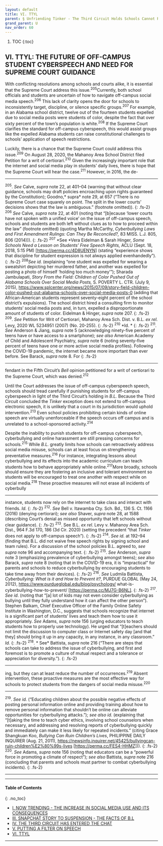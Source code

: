 ```yaml
---
layout: default
title: VI. TTYL 
parent: § Unfriending Tinker - The Third Circuit Holds Schools Cannot Regulate Off-Campus Social Media Speech   
grand_parent: U 
nav_order: 60 
---
```

<style>
.dont-break-out {
  /* These are technically the same, but use both */
  overflow-wrap: break-word;
  word-wrap: break-word;

  -ms-word-break: break-all;
  /* This is the dangerous one in WebKit, as it breaks things wherever */
  word-break: break-all;
  /* Instead use this non-standard one: */
  word-break: break-word;
}

.youtube-container {
    position: relative;
    width: 100%;
    height: 0;
    padding-bottom: 56.25%;
}
.youtube-video {
    position: absolute;
    top: 0;
    left: 0;
    width: 100%;
    height: 100%;
}

</style>

<div class="dont-break-out" markdown="1">

1. TOC
{:toc}

## VI. TTYL: THE FUTURE OF OFF-CAMPUS STUDENT CYBERSPEECH AND NEED FOR SUPREME COURT GUIDANCE

With conflicting resolutions among schools and courts alike, it is essential that the Supreme Court address this issue.<sup>205</sup>Currently, both school officials and students are uncertain of how to navigate off-campus social media speech.<sup>206</sup> This lack of clarity opens the door for schools to inconsistently target, discipline, or silence specific groups.<sup>207</sup> For example, in an Alabama school district, twelve out of the fourteen students expelled due to social media posts were students of color, despite the fact that over sixty percent of the town’s population is white.<sup>208</sup> If the Supreme Court clarifies the standard for off-campus cyberspeech, this would assist groups like the expelled Alabama students can raise constitutional challenges to schools’ application of speech restrictions. 

Luckily, there is a chance that the Supreme Court could address this issue.<sup>209</sup> On August 28, 2020, the Mahanoy Area School District filed Petition for a writ of certiorari.<sup>210</sup> Given the increasingly important role that the internet and social media play in students’ daily lives, there is hope that the Supreme Court will hear the case.<sup>211</sup> However, in 2016, the de-

***
<sup>205</sup>. *See* Calve, *supra* note 22, at 401–04 (warning that without clear guidance, schools may draft policies encroaching upon rights guaranteed by the Constitution); Goodno,* supra* note 29, at 657 (“There is no Supreme Court case squarely on point. The split in the lower courts’ decisions shows that the law is ambiguous.” (footnote omitted)). 
{: .fs-2}
<sup>206</sup> *See* Calve, *supra* note 22, at 401 (noting that “[b]ecause ‘lower courts have not spoken with a unified voice’ on the issue of off-campus speech, schools and students are both left without clues as to how to proceed within the law” (footnote omitted) (quoting Martha McCarthy, *Cyberbullying Laws and First Amendment Rulings: Can They Be Reconciled?,* 83 MISS. L.J. 805, 806 (2014))). 
{: .fs-2}
<sup>207</sup> *See *Vera Eidelman & Sarah Hinger, *Some Schools Need a Lesson on Students’ Free Speech Rights,* ACLU (Sept. 18, 2018, 5:15 PM) [https://perma.cc/4D8UENYN] (stating “experience shows that discipline for student expression is not always applied evenhandedly”). 
{: .fs-2}
<sup>208</sup>*See id.* (explaining “one student was expelled for wearing a sweatshirt depicting her murdered father, and another was expelled for posting a photo of himself ‘holding too much money’”); Sharada Jambulapati, *Story From the Field: Children of Color Pushed Out of Alabama Schools Over Social Media Posts,* S. POVERTY L. CTR. (July 9, 2015), https://www.splcenter.org/news/2015/07/09/story-field-children-color-pushed-out-alabama-schools-over-social-media-posts-0 (adding that African-American students represent seventy-eight percent of the school district’s expulsions). The school district hired a consulting firm to monitor students’ social media posts and, in turn, expelled a disproportionate amount of students of color. Eidelman & Hinger, *supra* note 207. 
{: .fs-2}
<sup>209</sup>. *See* Petition for Writ of Certiorari, Mahanoy Area Sch. Dist. v. B.L. *ex rel.* Levy, 2020 WL 5234951 (2007) (No. 20-255). 
{: .fs-2}
<sup>210</sup> *Id. *
{: .fs-2}
<sup>211</sup>. *See* Anderson & Jiang, *supra* note 5 (acknowledging ninety-five percent of teens have or have access to a smartphone); *see also* American Academy of Child and Adolescent Psychiatry, *supra* note 6 (noting seventy-five percent of teens have one or more active social media profiles). Following the COVID-19 pandemic, the internet became more important than ever before. See Barack, *supra* note 8. For
{: .fs-2}
***

fendant in the Fifth Circuit’s *Bell* opinion petitioned for a writ of certiorari to the Supreme Court, which was denied.<sup>212</sup>

Until the Court addresses the issue of off-campus cyberspeech speech, schools should tread carefully if punishing students for off-campus cyberspeech in light of the Third Circuit’s holding in *B.L.* Because the Third Circuit concluded the *Tinker* exception does not extend to off-campus electronic speech, it is unlikely that a court in its jurisdiction would uphold intervention.<sup>213</sup> Even school policies prohibiting certain kinds of online speech are virtually unenforceable if the speech occurs off campus and is unrelated to a school-sponsored activity.<sup>214</sup>

Despite the inability to punish students for off-campus cyberspeech, cyberbullying and online harassment are still pressing concerns for schools.<sup>215</sup> While *B.L.* greatly limits how schools can retroactively address social media misuse, schools can at least focus on strengthening preventative measures.<sup>216</sup> For instance, integrating lessons about cyberbullying and its effects into the academic curriculum can teach students how to behave appropriately while online.<sup>217</sup>More broadly, schools should ensure they are fostering an inclusive and tolerant environment so students will be encouraged to treat one another with respect while on social media.<sup>218</sup> These proactive measures will not erase all incidents of cyberbully

***
instance, students now rely on the internet to take class and interact with friends. *Id.* 
{: .fs-2}
<sup>212</sup>. *See* Bell v. Itawamba Cty. Sch. Bd., 136 S. Ct. 1166 (2016) (denying certiorari); *see also* Shaver, *supra* note 28, at 1588 (describing Court’s denial as missed opportunity that left schools without clear guidance). 
{: .fs-2}
<sup>213</sup>. See B.L. *ex rel*. Levy v. Mahanoy Area Sch. Dist., 964 F.3d 170, 186 (3d Cir. 2020) (setting the precedent “that *Tinker* does not apply to off-campus speech”). 
{: .fs-2}
<sup>214</sup>. *See id.* at 192–94 (finding that B.L. did not waive free speech rights by signing school and team rules). For a discussion of the school policies B.L. agreed to, *see supra* note 96 and accompanying text. 
{: .fs-2}
<sup>215</sup>. *See* Anderson, *supra* note 3 (emphasizing prevalence of cyberbullying amongst teens); *see* also Barack, *supra* note 8 (noting that in the COVID-19 era, it is “impractical” for parents and schools to reduce cyberbullying by encouraging students to take time away from their devices). 
{: .fs-2}
<sup>216</sup>. *See* Ludmila Battista, *Cyberbullying: What is it and How to Prevent it?*, PURDUE GLOBAL (May 24, 2012), https://www.purdueglobal.edu/blog/psychology/ what-is-cyberbullying-how-to-prevent/ [https://perma.cc/MJ7G-B6NL]. 
{: .fs-2}
<sup>217</sup>. *See id*. (noting that “[a] lot of kids may not even consider cyberbullying as bullying until they fully understand how it can affect the other person”). Stephen Balkam, Chief Executive Officer of the Family Online Safety Institute in Washington, D.C., suggests that schools recognize that internet is a significant part of students’ lives and teach them how to use it appropriately. *See* Adams, *supra* note 156 (urging educators to teach students how to properly use technology). He urged that “[t]eachers should not limit the discussion to computer class or Internet safety day [and that they] should bring it up in any capacity, in any instance, in any classroom.” *Id.* 
{: .fs-2}
<sup>218</sup>. * See* Battista, *supra* note 216 (“There are steps that schools can take to address the issue of cyberbullying, and first and foremost is to promote a culture of mutual respect and a tolerance or appreciation for diversity.”).
{: .fs-2}
***

ing, but they can at least reduce the number of occurrences.<sup>219</sup> Absent intervention, these proactive measures are the most effective way for schools to protect students from the dangers of social media misuse.<sup>220</sup>

***
<sup>219</sup>. *See id.* (“Educating children about the possible negative effects of posting personal information online and providing training about how to remove personal information that shouldn’t be online can alleviate opportunities for cyberbullying attacks.”); *see also id.* (explaining that “[t]aking the time to teach cyber ethics, involving school counselors when necessary, and addressing and resolving reports of cyberbullying quickly and immediately can make it less likely for repeated incidents.” (citing Grace Shangkuan Koo, *Bullying Can Ruin Children’s Lives*, PHILIPPINE DAILY INQUIRER (Aug. 21, 2011), https://newsinfo.inquirer.net/45425/bullyingcan-ruin-children%E2%80%99s-lives [https://perma.cc/FES4-HHMZ])). 
{: .fs-2}
<sup>220</sup>. *See* Adams, *supra* note 156 (noting that educators can be a “powerful force in promoting a climate of respect”); *see also* Battista, *supra* note 216 (concluding that parents and schools must partner to combat cyberbullying incidents).
{: .fs-2}
***

***

#### Table of Contents
{: .no_toc}

<ul><li> <a href="/docs/U/unfriending-tinker-the-third-circuit-holds-schools-cannot-regulate-off-campus-social-media-speech-1/">I. NOW TRENDING - THE INCREASE IN SOCIAL MEDIA USE AND ITS CONSEQUENCES</a></li><li> <a href="/docs/U/unfriending-tinker-the-third-circuit-holds-schools-cannot-regulate-off-campus-social-media-speech-3/">III. SNAPCHAT STORY TO SUSPENSION - THE FACTS OF B.L</a></li><li> <a href="/docs/U/unfriending-tinker-the-third-circuit-holds-schools-cannot-regulate-off-campus-social-media-speech-4/">IV. THE THIRD CIRCUIT HAS ENTERED THE CHAT</a></li><li> <a href="/docs/U/unfriending-tinker-the-third-circuit-holds-schools-cannot-regulate-off-campus-social-media-speech-5/">V. PUTTING A FILTER ON SPEECH</a></li><li> <a href="/docs/U/unfriending-tinker-the-third-circuit-holds-schools-cannot-regulate-off-campus-social-media-speech-6/">VI. TTYL</a></li></ul>

***

</div>
